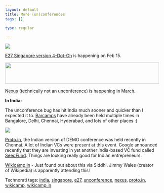 ```yaml
--- 
layout: default
title: More (un)conferences
tags: []

type: regular

---
```

<p><a title="e27sglogo.gif" href="http://s60.photobucket.com/albums/h35/mallipeddi/?action=view&amp;current=e27sglogo.gif"><img src="http://i60.photobucket.com/albums/h35/mallipeddi/e27sglogo.gif" border="0"></a></p> <p><a href="http://entrepreneur27.org/sg/">E27 Singapore version 4-Dot-Oh</a> is happening on Feb 15. </p><a title="nexuslogo.gif" href="http://s60.photobucket.com/albums/h35/mallipeddi/?action=view&amp;current=nexuslogo.gif"><img height="69" src="http://i60.photobucket.com/albums/h35/mallipeddi/nexuslogo.gif" width="498" border="0"></a> <p><a href="http://www.nexus2007.com/nexus/index.php" target="_blank">Nexus</a> (technically not an unconference) is happening in March.</p> <p><strong>In India:</strong></p> <p>The unconference&nbsp;bug has&nbsp;hit&nbsp;India much sooner and quicker than I expected it to. <a href="http://barcamp.org/">Barcamps</a> have already been held multiple times in Bangalore, Delhi, Chennai, Hyderabad, and lots of other places&nbsp;:)</p> <p><a title="remoteImage.gif" href="http://s60.photobucket.com/albums/h35/mallipeddi/?action=view&amp;current=remoteImage.gif"><img src="http://i60.photobucket.com/albums/h35/mallipeddi/remoteImage.gif" border="0"></a></p> <p><a href="http://www.proto.in/" target="_blank">Proto.in</a>, the Indian version of DEMO conference was held&nbsp;recently in Chennai.&nbsp;A lot of&nbsp;Indian VCs were present at this event. Google announced recently that they&nbsp;are investing in yet another India-based VC fund called <a href="http://www.seedfund.in" target="_blank">SeedFund</a>. Things are looking really good for Indian entrepreneurs.</p> <p><a href="http://wikicampindia.pbwiki.com/">Wikicamp.in</a> - Just found out about this via Siddhi. Jimmy Wales (creator of&nbsp;Wikipedia)&nbsp;is apparently attending this! </p> <div class="wlWriterSmartContent" id="0767317B-992E-4b12-91E0-4F059A8CECA8:38c119d6-3f55-4534-82d2-396793b1f7c7" contenteditable="false" style="padding-right: 0px; display: inline; padding-left: 0px; padding-bottom: 0px; margin: 0px; padding-top: 0px">Technorati tags: <a href="http://technorati.com/tags/india" rel="tag">india</a>, <a href="http://technorati.com/tags/singapore" rel="tag">singapore</a>, <a href="http://technorati.com/tags/e27" rel="tag">e27</a>, <a href="http://technorati.com/tags/unconference" rel="tag">unconference</a>, <a href="http://technorati.com/tags/nexus" rel="tag">nexus</a>, <a href="http://technorati.com/tags/proto.in" rel="tag">proto.in</a>, <a href="http://technorati.com/tags/wikicamp" rel="tag">wikicamp</a>, <a href="http://technorati.com/tags/wikicamp.in" rel="tag">wikicamp.in</a></div>
